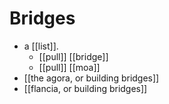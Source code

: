 # Bridges

- a [[list]].
  - [[pull]] [[bridge]]
  - [[pull]] [[moa]]
- [[the agora, or building bridges]]
- [[flancia, or building bridges]]


